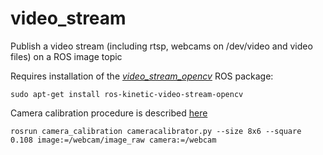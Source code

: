 # video_stream

Publish a video stream (including rtsp, webcams on /dev/video and video files) on a ROS image topic

Requires installation of the [*video_stream_opencv*](http://wiki.ros.org/video_stream_opencv) ROS package:
```
sudo apt-get install ros-kinetic-video-stream-opencv
```

Camera calibration procedure is described [here](http://wiki.ros.org/camera_calibration/Tutorials/MonocularCalibration)
```
rosrun camera_calibration cameracalibrator.py --size 8x6 --square 0.108 image:=/webcam/image_raw camera:=/webcam
```

